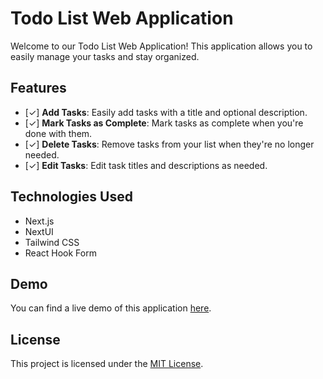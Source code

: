 # Todo List Web Application

Welcome to our Todo List Web Application! This application allows you to easily manage your tasks and stay organized.

## Features

- [&check;] **Add Tasks**: Easily add tasks with a title and optional description.
- [&check;] **Mark Tasks as Complete**: Mark tasks as complete when you're done with them.
- [&check;] **Delete Tasks**: Remove tasks from your list when they're no longer needed.
- [&check;] **Edit Tasks**: Edit task titles and descriptions as needed.

## Technologies Used

- Next.js
- NextUI
- Tailwind CSS
- React Hook Form

## Demo

You can find a live demo of this application [here](#).

## License

This project is licensed under the [MIT License](LICENSE).

